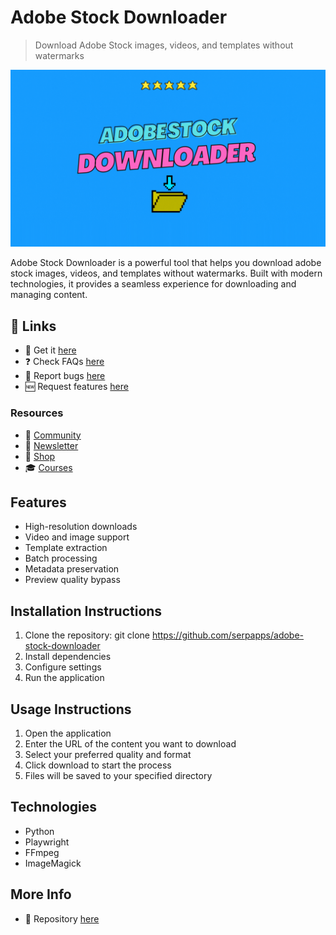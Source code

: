 # Adobe Stock Downloader

> Download Adobe Stock images, videos, and templates without watermarks

![Adobe Stock Downloader](https://raw.githubusercontent.com/serpapps/adobe-stock-downloader/assets/images/featured.gif)

Adobe Stock Downloader is a powerful tool that helps you download adobe stock images, videos, and templates without watermarks. Built with modern technologies, it provides a seamless experience for downloading and managing content.

## 🔗 Links

- 🎁 Get it [here](https://serp.ly/adobe-stock-downloader)
- ❓ Check FAQs [here](https://github.com/orgs/serpapps/discussions/categories/faq)
- 🐛 Report bugs [here](https://github.com/serpapps/adobe-stock-downloader/issues)
- 🆕 Request features [here](https://github.com/serpapps/adobe-stock-downloader/issues)

### Resources

- 💬 [Community](https://serp.ly/@serp/community)
- 💌 [Newsletter](https://serp.ly/@serp/email)
- 🛒 [Shop](https://serp.ly/@serp/store)
- 🎓 [Courses](https://serp.ly/@serp/courses)

## Features

- High-resolution downloads
- Video and image support
- Template extraction
- Batch processing
- Metadata preservation
- Preview quality bypass

## Installation Instructions

1. Clone the repository: git clone https://github.com/serpapps/adobe-stock-downloader
2. Install dependencies
3. Configure settings
4. Run the application

## Usage Instructions

1. Open the application
2. Enter the URL of the content you want to download
3. Select your preferred quality and format
4. Click download to start the process
5. Files will be saved to your specified directory

## Technologies

- Python
- Playwright
- FFmpeg
- ImageMagick

## More Info

- 📁 Repository [here](https://github.com/serpapps/adobe-stock-downloader)

